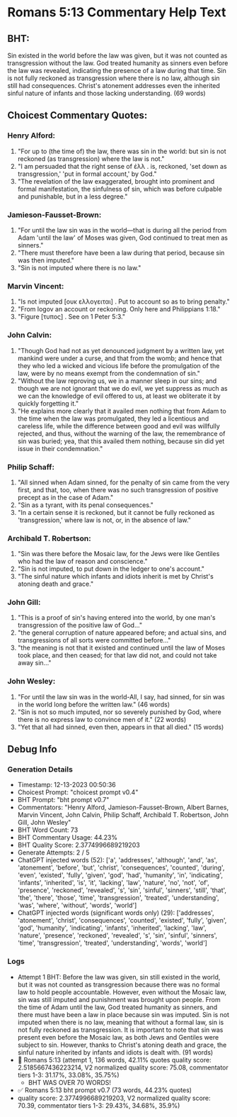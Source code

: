 # Romans 5:13 Commentary Help Text

## BHT:
Sin existed in the world before the law was given, but it was not counted as transgression without the law. God treated humanity as sinners even before the law was revealed, indicating the presence of a law during that time. Sin is not fully reckoned as transgression where there is no law, although sin still had consequences. Christ's atonement addresses even the inherited sinful nature of infants and those lacking understanding. (69 words)

## Choicest Commentary Quotes:
### Henry Alford:
1. "For up to (the time of) the law, there was sin in the world: but sin is not reckoned (as transgression) where the law is not."
2. "I am persuaded that the right sense of ἐλλ . is, reckoned, 'set down as transgression,' 'put in formal account,' by God."
3. "The revelation of the law exaggerated, brought into prominent and formal manifestation, the sinfulness of sin, which was before culpable and punishable, but in a less degree."

### Jamieson-Fausset-Brown:
1. "For until the law sin was in the world—that is during all the period from Adam 'until the law' of Moses was given, God continued to treat men as sinners."
2. "There must therefore have been a law during that period, because sin was then imputed."
3. "Sin is not imputed where there is no law."

### Marvin Vincent:
1. "Is not imputed [ουκ ελλογειται] . Put to account so as to bring penalty."
2. "From logov an account or reckoning. Only here and Philippians 1:18."
3. "Figure [τυπος] . See on 1 Peter 5:3."

### John Calvin:
1. "Though God had not as yet denounced judgment by a written law, yet mankind were under a curse, and that from the womb; and hence that they who led a wicked and vicious life before the promulgation of the law, were by no means exempt from the condemnation of sin."
2. "Without the law reproving us, we in a manner sleep in our sins; and though we are not ignorant that we do evil, we yet suppress as much as we can the knowledge of evil offered to us, at least we obliterate it by quickly forgetting it."
3. "He explains more clearly that it availed men nothing that from Adam to the time when the law was promulgated, they led a licentious and careless life, while the difference between good and evil was willfully rejected, and thus, without the warning of the law, the remembrance of sin was buried; yea, that this availed them nothing, because sin did yet issue in their condemnation."

### Philip Schaff:
1. "All sinned when Adam sinned, for the penalty of sin came from the very first, and that, too, when there was no such transgression of positive precept as in the case of Adam."
2. "Sin as a tyrant, with its penal consequences."
3. "In a certain sense it is reckoned, but it cannot be fully reckoned as 'transgression,' where law is not, or, in the absence of law."

### Archibald T. Robertson:
1. "Sin was there before the Mosaic law, for the Jews were like Gentiles who had the law of reason and conscience."
2. "Sin is not imputed, to put down in the ledger to one's account."
3. "The sinful nature which infants and idiots inherit is met by Christ's atoning death and grace."

### John Gill:
1. "This is a proof of sin's having entered into the world, by one man's transgression of the positive law of God..." 
2. "the general corruption of nature appeared before; and actual sins, and transgressions of all sorts were committed before..."
3. "the meaning is not that it existed and continued until the law of Moses took place, and then ceased; for that law did not, and could not take away sin..."

### John Wesley:
1. "For until the law sin was in the world-All, I say, had sinned, for sin was in the world long before the written law." (46 words)
2. "Sin is not so much imputed, nor so severely punished by God, where there is no express law to convince men of it." (22 words)
3. "Yet that all had sinned, even then, appears in that all died." (15 words)


## Debug Info
### Generation Details
- Timestamp: 12-13-2023 00:50:36
- Choicest Prompt: "choicest prompt v0.4"
- BHT Prompt: "bht prompt v0.7"
- Commentators: "Henry Alford, Jamieson-Fausset-Brown, Albert Barnes, Marvin Vincent, John Calvin, Philip Schaff, Archibald T. Robertson, John Gill, John Wesley"
- BHT Word Count: 73
- BHT Commentary Usage: 44.23%
- BHT Quality Score: 2.3774996689219203
- Generate Attempts: 2 / 5
- ChatGPT injected words (52):
	['a', 'addresses', 'although', 'and', 'as', 'atonement', 'before', 'but', 'christ', 'consequences', 'counted', 'during', 'even', 'existed', 'fully', 'given', 'god', 'had', 'humanity', 'in', 'indicating', 'infants', 'inherited', 'is', 'it', 'lacking', 'law', 'nature', 'no', 'not', 'of', 'presence', 'reckoned', 'revealed', 's', 'sin', 'sinful', 'sinners', 'still', 'that', 'the', 'there', 'those', 'time', 'transgression', 'treated', 'understanding', 'was', 'where', 'without', 'words', 'world']
- ChatGPT injected words (significant words only) (29):
	['addresses', 'atonement', 'christ', 'consequences', 'counted', 'existed', 'fully', 'given', 'god', 'humanity', 'indicating', 'infants', 'inherited', 'lacking', 'law', 'nature', 'presence', 'reckoned', 'revealed', 's', 'sin', 'sinful', 'sinners', 'time', 'transgression', 'treated', 'understanding', 'words', 'world']

### Logs
- Attempt 1 BHT: Before the law was given, sin still existed in the world, but it was not counted as transgression because there was no formal law to hold people accountable. However, even without the Mosaic law, sin was still imputed and punishment was brought upon people. From the time of Adam until the law, God treated humanity as sinners, and there must have been a law in place because sin was imputed. Sin is not imputed when there is no law, meaning that without a formal law, sin is not fully reckoned as transgression. It is important to note that sin was present even before the Mosaic law, as both Jews and Gentiles were subject to sin. However, thanks to Christ's atoning death and grace, the sinful nature inherited by infants and idiots is dealt with. (91 words)
- 🔄 Romans 5:13 (attempt 1, 136 words, 42.11% quotes quality score: 2.5185667436223214, V2 normalized quality score: 75.08, commentator tiers 1-3: 31.17%, 33.08%, 35.75%) 
	- BHT WAS OVER 70 WORDS!
- ✅ Romans 5:13 bht prompt v0.7 (73 words, 44.23% quotes)
- quality score: 2.3774996689219203, V2 normalized quality score: 70.39, commentator tiers 1-3: 29.43%, 34.68%, 35.9%)